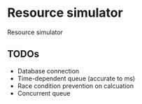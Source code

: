 # Resource simulator

Resource simulator

## TODOs

- Database connection
- Time-dependent queue (accurate to ms)
- Race condition prevention on calcuation
- Concurrent queue
